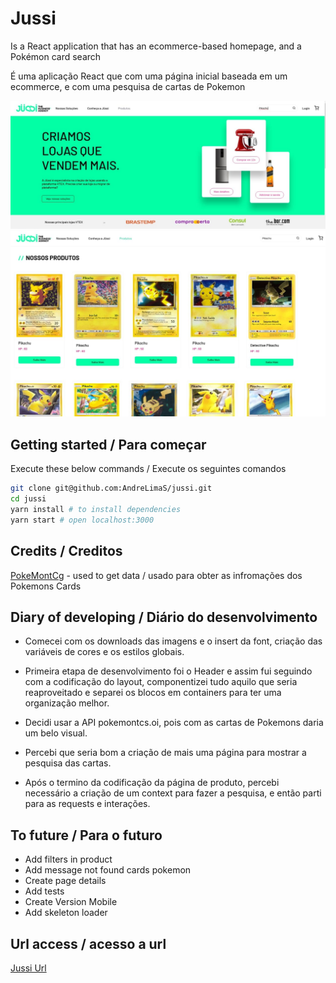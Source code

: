 # Jussi

Is a React application that has an ecommerce-based homepage, and a Pokémon card search

É uma aplicação React que com uma página inicial baseada em um ecommerce, e com uma pesquisa de cartas de Pokemon

![Screen Shot](screenshots/screenOne.jpg)
![Screen Shot](screenshots/screenTwo.jpg)

## Getting started / Para começar

Execute these below commands / Execute os seguintes comandos

```sh
git clone git@github.com:AndreLimaS/jussi.git
cd jussi
yarn install # to install dependencies
yarn start # open localhost:3000
```

## Credits / Creditos

[PokeMontCg](https://pokemontcg.io/) - used to get data / usado para obter as infromações dos Pokemons Cards

## Diary of developing / Diário do desenvolvimento

- Comecei com os downloads das imagens e o insert da font, criação das variáveis de cores e os estilos globais.

- Primeira etapa de desenvolvimento foi o Header e assim fui seguindo com a codificação do layout, componentizei tudo aquilo que seria reaproveitado e separei os blocos em containers para ter uma organização melhor.

- Decidi usar a API pokemontcs.oi, pois com as cartas de Pokemons daria um belo visual.

- Percebi que seria bom a criação de mais uma página para mostrar a pesquisa das cartas.

- Após o termino da codificação da página de produto, percebi necessário a criação de um context para fazer a pesquisa, e então parti para as requests e interações.

## To future / Para o futuro

- Add filters in product
- Add message not found cards pokemon
- Create page details
- Add tests
- Create Version Mobile
- Add skeleton loader

## Url access / acesso a url

[Jussi Url](https://jussi-teste.netlify.app/)
